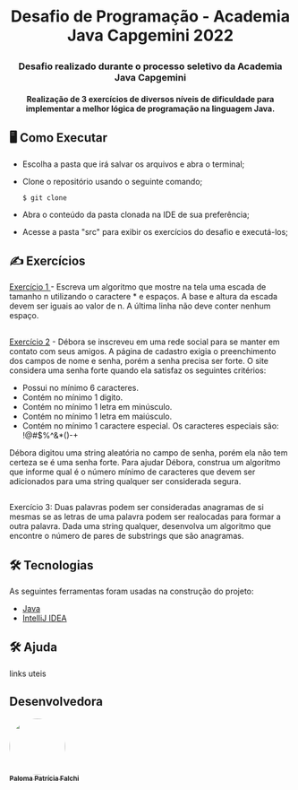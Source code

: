 # <p align="center"> Desafio de Programação - Academia Java Capgemini 2022 </p>

<p> 
  <img src="https://capgemini.proway.com.br/assets/img/logo-capgemini.png" align="right" alt=""/> </p>
    <h3><p align="center"> Desafio realizado durante o processo seletivo da Academia Java Capgemini </p></h3>
    <h4><p align="center"> Realização de 3 exercícios de diversos níveis de dificuldade para implementar a melhor lógica de programação na linguagem Java.</p></h4>


## 🖥️ Como Executar
    
- Escolha a pasta que irá salvar os arquivos e abra o terminal;
- Clone o repositório usando o seguinte comando;

      $ git clone 
      
- Abra o conteúdo da pasta clonada na IDE de sua preferência;
- Acesse a pasta "src" para exibir os exercícios do desafio e executá-los;
 
## ✍️ Exercícios

<a href="https://github.com/palomapfalchi/desafio-programacao/blob/master/src/Ex1.java">Exercício 1 </a>- Escreva um algoritmo que mostre na tela uma escada de tamanho n utilizando o caractere * e espaços. A base e altura da escada devem ser iguais ao valor de n. A última linha não deve conter nenhum espaço.
##
<a href="https://github.com/palomapfalchi/desafio-programacao/blob/master/src/Ex2.java">Exercício 2</a> - Débora se inscreveu em uma rede social para se manter em contato com seus amigos. A página de cadastro exigia o preenchimento dos campos de nome e senha, porém a senha precisa ser forte. O site considera uma senha forte quando ela satisfaz os seguintes critérios:

- Possui no mínimo 6 caracteres.
- Contém no mínimo 1 digito.
- Contém no mínimo 1 letra em minúsculo.
- Contém no mínimo 1 letra em maiúsculo.
- Contém no mínimo 1 caractere especial. Os caracteres especiais são: !@#$%^&*()-+

Débora digitou uma string aleatória no campo de senha, porém ela não tem certeza se é uma senha forte. Para ajudar Débora, construa um algoritmo que informe qual é o número mínimo de caracteres que devem ser adicionados para uma string qualquer ser considerada segura.
##

Exercício 3: Duas palavras podem ser consideradas anagramas de si mesmas se as letras de uma palavra podem ser realocadas para formar a outra palavra. Dada uma string qualquer, desenvolva um algoritmo que encontre o número de pares de substrings que são anagramas.

## 🛠 Tecnologias

As seguintes ferramentas foram usadas na construção do projeto:

- <a href="https://www.java.com/pt-BR/">Java</a>
- <a href="https://www.jetbrains.com/pt-br/idea">IntelliJ IDEA</a>

## 🛠 Ajuda
links uteis

## Desenvolvedora
<a href="https://github.com/palomapfalchi"><img style="border-radius: 50%;" src="https://avatars.githubusercontent.com/u/85750919?v=4" width="100px;" alt=""/><br /><sub><b>Paloma Patrícia Falchi</b></sub></a><br /></a>



